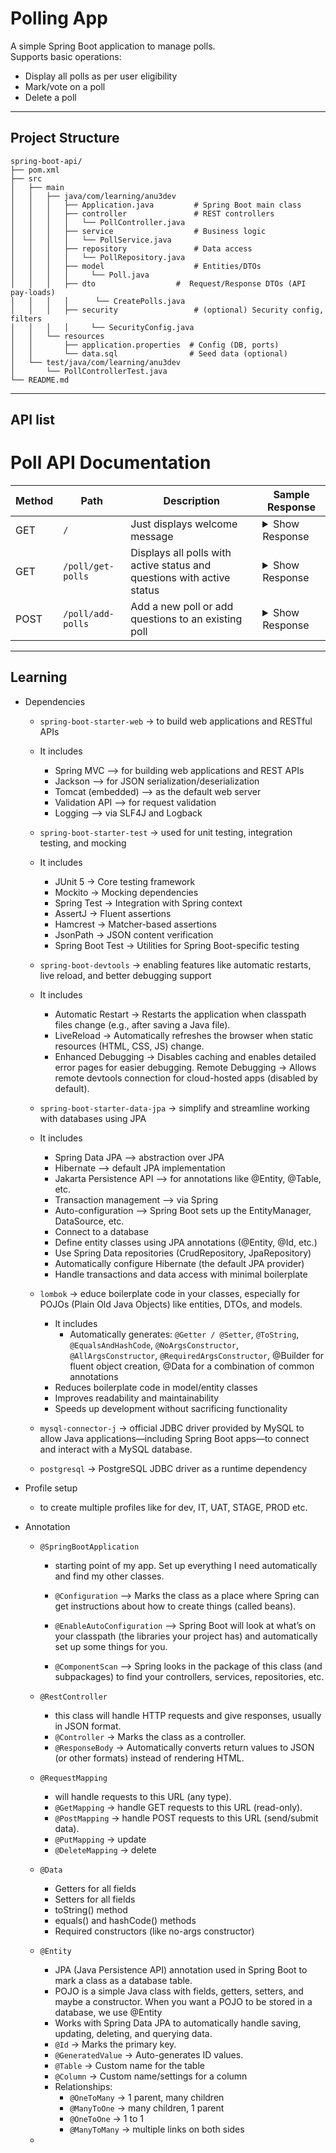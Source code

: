 # Polling App

A simple Spring Boot application to manage polls.  
Supports basic operations:
- Display all polls as per user eligibility
- Mark/vote on a poll
- Delete a poll

---

## Project Structure

```
spring-boot-api/
├── pom.xml
├── src
│   ├── main
│   │   ├── java/com/learning/anu3dev
│   │   │   ├── Application.java         # Spring Boot main class
│   │   │   ├── controller               # REST controllers
│   │   │   │   └── PollController.java
│   │   │   ├── service                  # Business logic
│   │   │   │   └── PollService.java
│   │   │   ├── repository               # Data access
│   │   │   │   └── PollRepository.java
│   │   │   ├── model                    # Entities/DTOs
│   │   │   │     └── Poll.java
│   │   │   ├── dto					 #  Request/Response DTOs (API pay-loads)
│   │   │   │	   └── CreatePolls.java
│   │   │   ├── security				 # (optional) Security config, filters
│   │   │   │     └── SecurityConfig.java
│   │   └── resources
│   │       ├── application.properties  # Config (DB, ports)
│   │       └── data.sql                # Seed data (optional)
│   └── test/java/com/learning/anu3dev
│       └── PollControllerTest.java
└── README.md
```

---

## API list

# Poll API Documentation

| Method | Path | Description | Sample Response |
|--------|------|-------------|----------------|
| GET    | `/`  | Just displays welcome message | <details><summary>Show Response</summary><pre><code json>"Hello, World!"</code></pre></details> |
| GET    | `/poll/get-polls` | Displays all polls with active status and questions with active status | <details><summary>Show Response</summary><pre><code json>[{"id":1,"createdAt":"2025-08-31T02:27:24.997408","pollTitle":"About programming","questions":[{"id":1,"createdAt":"2025-08-31T02:27:24.997939","question":"Which programming language do you like the most?","options":[{"id":1,"optionText":"Java","count":0},{"id":2,"optionText":"Python","count":0},{"id":3,"optionText":"JavaScript","count":0},{"id":4,"optionText":"Go","count":0},{"id":5,"optionText":"C#","count":0}],"active":true,"multiSelect":false},{"id":2,"createdAt":"2025-08-31T02:27:24.997939","question":"Which IDE do you like the most?","options":[{"id":6,"optionText":"VSCode","count":0},{"id":7,"optionText":"IntelliJ","count":0},{"id":8,"optionText":"Eclipse","count":0},{"id":9,"optionText":"Notepad++","count":0}],"active":true,"multiSelect":false}],"active":true}]</code></pre></details> |
| POST   | `/poll/add-polls` | Add a new poll or add questions to an existing poll | <details><summary>Show Response</summary><pre><code json>[{"isActive":true,"pollTitle":"About programming","pollId":1,"questions":[{"question":"Which programming language do you like the most?","isActive":true,"isMultiSelect":false,"options":["Java","Python","JavaScript","Go","C#"]},{"question":"Which IDE do you like the most?","isActive":true,"isMultiSelect":false,"options":["VSCode","IntelliJ","Eclipse","Notepad++"]},{"question":"Which courses you want?","isActive":true,"isMultiSelect":true,"options":["Java","React","TypeScript",".Net"]},{"question":"Your total experience?","isActive":false,"isMultiSelect":false,"options":["0 - 2","2 - 5","5 - 10","More than 10"]}]},{"isActive":true,"pollTitle":"About yourself","pollId":2,"questions":[{"question":"Which city you belong?","isActive":true,"isMultiSelect":false,"options":["Patna","Pune","Noida","Chennai"]},{"question":"Which location you can join?","isActive":true,"isMultiSelect":true,"options":["Mumbai","Ranchi","Kolkata","Bhuvneshwar"]}]}]</code></pre></details> |


---

## Learning

- Dependencies
	- `spring-boot-starter-web` -> to build web applications and RESTful APIs
	- It includes
		- Spring MVC –> for building web applications and REST APIs
		- Jackson –> for JSON serialization/deserialization
		- Tomcat (embedded) –> as the default web server
		- Validation API –> for request validation
		- Logging –> via SLF4J and Logback
		
	- `spring-boot-starter-test` -> used for unit testing, integration testing, and mocking
	- It includes
		- JUnit 5 -> Core testing framework
		- Mockito -> Mocking dependencies
		- Spring Test	-> Integration with Spring context
		- AssertJ -> Fluent assertions
		- Hamcrest -> Matcher-based assertions
		- JsonPath -> JSON content verification
		- Spring Boot Test -> Utilities for Spring Boot-specific testing
	
	- `spring-boot-devtools` -> enabling features like automatic restarts, live reload, and better debugging support
	- It includes
		-  Automatic Restart -> Restarts the application when classpath files change (e.g., after saving a Java file).
		- LiveReload -> Automatically refreshes the browser when static resources (HTML, CSS, JS) change.
		- Enhanced Debugging -> Disables caching and enables detailed error pages for easier debugging.
		Remote Debugging -> Allows remote devtools connection for cloud-hosted apps (disabled by default).
	
	- `spring-boot-starter-data-jpa` ->  simplify and streamline working with databases using JPA
	- It includes
		- Spring Data JPA –> abstraction over JPA
		- Hibernate –> default JPA implementation
		- Jakarta Persistence API –> for annotations like @Entity, @Table, etc.
		- Transaction management –> via Spring
		- Auto-configuration –> Spring Boot sets up the EntityManager, DataSource, etc.
		- Connect to a database
		- Define entity classes using JPA annotations (@Entity, @Id, etc.)
		- Use Spring Data repositories (CrudRepository, JpaRepository)
		- Automatically configure Hibernate (the default JPA provider)
		- Handle transactions and data access with minimal boilerplate
	
	- `lombok` -> educe boilerplate code in your classes, especially for POJOs (Plain Old Java Objects) like entities, DTOs, and models.
		- It includes
			- Automatically generates: `@Getter / @Setter`, `@ToString`, `@EqualsAndHashCode`, `@NoArgsConstructor`, `@AllArgsConstructor`, `@RequiredArgsConstructor`, @Builder for fluent object creation, @Data for a combination of common annotations
		- Reduces boilerplate code in model/entity classes
		- Improves readability and maintainability
		- Speeds up development without sacrificing functionality
		
	- `mysql-connector-j` -> official JDBC driver provided by MySQL to allow Java applications—including Spring Boot apps—to connect and interact with a MySQL database.
	
	- `postgresql` -> PostgreSQL JDBC driver as a runtime dependency
	
- Profile setup
	- to create multiple profiles like for dev, IT, UAT, STAGE, PROD etc.
	
- Annotation
	- `@SpringBootApplication`
		- starting point of my app. Set up everything I need automatically and find my other classes.
		- `@Configuration` –> Marks the class as a place where Spring can get instructions about how to create things (called beans).

		- `@EnableAutoConfiguration` –> Spring Boot will look at what’s on your classpath (the libraries your project has) and automatically set up some things for you.

		- `@ComponentScan` –> Spring looks in the package of this class (and subpackages) to find your controllers, services, repositories, etc.
	
	- `@RestController`
		- this class will handle HTTP requests and give responses, usually in JSON format.
		- `@Controller` -> Marks the class as a controller.
		- `@ResponseBody` -> Automatically converts return values to JSON (or other formats) instead of rendering HTML.
		
	- `@RequestMapping`
		- will handle requests to this URL (any type).
		- `@GetMapping` -> handle GET requests to this URL (read-only).
		- `@PostMapping` -> handle POST requests to this URL (send/submit data).
		- `@PutMapping` -> update
		- `@DeleteMapping` -> delete
		
	- `@Data`
		- Getters for all fields
		- Setters for all fields
		- toString() method
		- equals() and hashCode() methods
		- Required constructors (like no-args constructor)
		
	- `@Entity`
		- JPA (Java Persistence API) annotation used in Spring Boot to mark a class as a database table.
		- POJO is a simple Java class with fields, getters, setters, and maybe a constructor. When you want a POJO to be stored in a database, we use @Entity 
		- Works with Spring Data JPA to automatically handle saving, updating, deleting, and querying data.
		- `@Id` -> Marks the primary key.
		- `@GeneratedValue` -> Auto-generates ID values.
		- `@Table` -> Custom name for the table
		- `@Column` -> Custom name/settings for a column
		- Relationships:
			- `@OneToMany` -> 1 parent, many children
			- `@ManyToOne` -> many children, 1 parent
			- `@OneToOne` -> 1 to 1
			- `@ManyToMany` -> multiple links on both sides
			
	- 